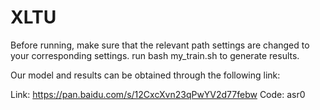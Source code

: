 # XLTU

Before running, make sure that the relevant path settings are changed to your corresponding settings.
run bash my_train.sh to generate results.

Our model and results can be obtained through the following link:

Link: https://pan.baidu.com/s/12CxcXvn23qPwYV2d77febw 
Code: asr0
